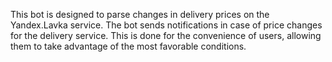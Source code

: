 This bot is designed to parse changes in delivery prices on the Yandex.Lavka service. The bot sends notifications in case of price changes for the delivery service. 
This is done for the convenience of users, allowing them to take advantage of the most favorable conditions.
